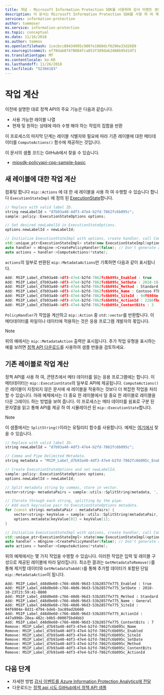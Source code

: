 ```yaml
---
title: 개념 - Microsoft Information Protection SDK를 사용하여 감사 이벤트 생성
description: 이 문서는 Microsoft Information Protection SDK를 사용 하 여 계산 하는 방법을 이해 하는 데 도움이 됩니다.
services: information-protection
author: tommoser
ms.service: information-protection
ms.topic: conceptual
ms.date: 11/16/2018
ms.author: tommos
ms.openlocfilehash: 1cecbcc88434995c9807e1060dcf6296e33d2689
ms.sourcegitcommit: ef70dab87478084fca853f389dab2408b95d1df1
ms.translationtype: MT
ms.contentlocale: ko-KR
ms.lasthandoff: 11/26/2018
ms.locfileid: "52304183"
---
```

# <a name="compute-an-action"></a>작업 계산

이전에 설명한 대로 정책 API의 주요 기능은 다음과 같습니다.
- 사용 가능한 레이블 나열
- 현재 및 원하는 상태에 따라 수행 해야 하는 작업의 집합을 반환

이 프로세스의 마지막 단계는 레이블 식별자와 필요에 따라 기존 레이블에 대한 메타데이터를 `ComputeActions()` 함수에 제공하는 것입니다.

이 문서의 샘플 코드는 GitHub에서 찾을 수 있습니다.

* [mipsdk-policyapi-cpp-sample-basic](https://github.com/Azure-Samples/mipsdk-policyapi-cpp-sample-basic)

## <a name="compute-an-action-for-a-new-label"></a>새 레이블에 대한 작업 계산

컴퓨팅 합니다 `mip::Actions` 에 대 한 새 레이블을 사용 하 여 수행할 수 있습니다 합니다 `ExecutionStateImpl` 에 정의 된 [ExecutionState](concept-handler-policy-executionstate-cpp.md)합니다.

```cpp
// Replace with valid label ID.
string newLabelId = "d7b93a40-4df3-47e4-b2fd-7862fc6b095c"; 
sample::policy::ExecutionStateOptions options;

// Set desired newLabelId in ExecutionStateOptions.
options.newLabelId = newLabelId;

// Initialize ExecutionStateImpl with options, create handler, call ComputeActions.
std::unique_ptr<ExecutionStateImpl> state(new ExecutionStateImpl(options));
auto handler = mEngine->CreatePolicyHandler(false); // Don't generate audit event.
auto actions = handler->ComputeActions(*state);
```

`actions`의 일부로 반환된 `mip::MetadataActions`만 기록하면 다음과 같이 표시됩니다.

```cpp
Add: MSIP_Label_d7b93a40-4df3-47e4-b2fd-7862fc6b095c_Enabled : true
Add: MSIP_Label_d7b93a40-4df3-47e4-b2fd-7862fc6b095c_SetDate : 2018-10-23T20:39:06-0800
Add: MSIP_Label_d7b93a40-4df3-47e4-b2fd-7862fc6b095c_Method : Standard
Add: MSIP_Label_d7b93a40-4df3-47e4-b2fd-7862fc6b095c_Name : Contoso FTEs (C)
Add: MSIP_Label_d7b93a40-4df3-47e4-b2fd-7862fc6b095c_SiteId : 94f6984e-8d31-4794-bdeb-3ac89ad2b660
Add: MSIP_Label_d7b93a40-4df3-47e4-b2fd-7862fc6b095c_ActionId : 2266fbe8-a0d9-44e8-bad8-00008f2a0915
Add: MSIP_Label_d7b93a40-4df3-47e4-b2fd-7862fc6b095c_ContentBits : 3
```

`PolicyHandler`가 작업을 계산하고 `mip::Action` 중 `std::vector`를 반환합니다. 이 메타데이터를 파일이나 데이터에 적용하는 것은 응용 프로그램 개발자의 몫입니다.

> [!NOTE]
> 위의 예에서는 `mip::MetadataAction` 출력만 표시됩니다. 추가 작업 유형을 표시하는 예를 보려면 [정책 API 다운로드](https://aka.ms/mipsdkbins)를 사용하여 샘플 번들을 검토하세요.

## <a name="compute-actions-with-an-existing-label"></a>기존 레이블로 작업 계산

정책 API를 사용 하 여, 콘텐츠에서 메타 데이터를 읽는 응용 프로그램에는 합니다. 이 메타데이터는 `mip::ExecutionState`의 일부로 API에 제공됩니다. `ComputeActions()`은 레이블이 지정되지 않은 문서에 새 레이블을 적용하는 것보다 더 복잡한 작업을 처리할 수 있습니다. 아래 예제에서는 더 중요 한 레이블에서 덜 중요 한 레이블로 레이블을 다운 그레이드 하는 방법을 보여 줍니다. 이 프로세스는 메타 데이터를 쉼표로 구분 된 문자열을 읽고 통해 API를 제공 하 여 시뮬레이션 된 `mip::ExecutionState`합니다.

> [!NOTE]
> 이 샘플에서는 `SplitString()`이라는 유틸리티 함수를 사용합니다. 예제는 [여기에서](https://github.com/Azure-Samples/mipsdk-policyapi-cpp-sample-basic/blob/master/mipsdk-policyapi-cpp-sample-basic/utils.cpp) 찾을 수 있습니다.

```cpp
// Replace with valid label ID.
string newLabelId = "d7b93a40-4df3-47e4-b2fd-7862fc6b095c";

// Comma and Pipe Delimited Metadata.
string metadata = "MSIP_Label_d7b93a40-4df3-47e4-b2fd-7862fc6b095c_Enabled|true,MSIP_Label_d7b93a40-4df3-47e4-b2fd-7862fc6b095c_SetDate|2018-10-23T21:53:31-0800,MSIP_Label_d7b93a40-4df3-47e4-b2fd-7862fc6b095c_Method|Standard,MSIP_Label_d7b93a40-4df3-47e4-b2fd-7862fc6b095c_Name|Contoso FTEs (C),MSIP_Label_d7b93a40-4df3-47e4-b2fd-7862fc6b095c_SiteId|94f6984e-8d31-4794-bdeb-3ac89ad2b660,MSIP_Label_d7b93a40-4df3-47e4-b2fd-7862fc6b095c_ActionId|b56491d9-155f-40ff-866f-0000acd85c31,MSIP_Label_d7b93a40-4df3-47e4-b2fd-7862fc6b095c_ContentBits|7";

// Create ExecutionStateOptions and set newLabelId.
sample::policy::ExecutionStateOptions options;
options.newLabelId = newLabelId;

// Split metadata string by commas, store in vector.
vector<string> metadataPairs = sample::utils::SplitString(metadata, ','); 

// Iterate through each string, splitting by the pipe.
// Add each key/value pair to ExecutionStateOptions metadata.
for (const string& metadataPair : metadataPairs) {
    vector<string> keyValue = sample::utils::SplitString(metadataPair, '|');
    options.metadata[keyValue[0]] = keyValue[1];
}

// Initialize ExecutionStateImpl with options, create handler, call ComputeActions
std::unique_ptr<ExecutionStateImpl> state(new ExecutionStateImpl(options));
auto handler = mEngine->CreatePolicyHandler(false); // Don't generate audit event.
auto actions = handler->ComputeActions(*state);
```

위의 예제에서는 몇 가지 작업을 수행할 수 있습니다. 이러한 작업은 입력 및 레이블 구성으로 제공된 레이블에 따라 달라집니다. 최소한 결과는 `GetMetadataToRemove()`를 통해 제거할 데이터와 `GetMetadataToAdd()`를 통해 추가할 데이터가 포함된 단일 `mip::MetadataAction`이 됩니다.

```
Add: MSIP_Label_d48d0e60-c766-40d6-96d3-53b2857fe775_Enabled : true
Add: MSIP_Label_d48d0e60-c766-40d6-96d3-53b2857fe775_SetDate : 2018-10-23T23:59:41-0800
Add: MSIP_Label_d48d0e60-c766-40d6-96d3-53b2857fe775_Method : Standard
Add: MSIP_Label_d48d0e60-c766-40d6-96d3-53b2857fe775_Name : General
Add: MSIP_Label_d48d0e60-c766-40d6-96d3-53b2857fe775_SiteId : 94f6984e-8d31-4794-bdeb-3ac89ad2b660
Add: MSIP_Label_d48d0e60-c766-40d6-96d3-53b2857fe775_ActionId : 447a996b-28ea-482c-b0b5-000075bd4bb3
Add: MSIP_Label_d48d0e60-c766-40d6-96d3-53b2857fe775_ContentBits : 7
Remove: MSIP_Label_d7b93a40-4df3-47e4-b2fd-7862fc6b095c_Name
Remove: MSIP_Label_d7b93a40-4df3-47e4-b2fd-7862fc6b095c_Enabled
Remove: MSIP_Label_d7b93a40-4df3-47e4-b2fd-7862fc6b095c_SiteId
Remove: MSIP_Label_d7b93a40-4df3-47e4-b2fd-7862fc6b095c_SetDate
Remove: MSIP_Label_d7b93a40-4df3-47e4-b2fd-7862fc6b095c_Method
Remove: MSIP_Label_d7b93a40-4df3-47e4-b2fd-7862fc6b095c_ContentBits
Remove: MSIP_Label_d7b93a40-4df3-47e4-b2fd-7862fc6b095c_ActionId
```

## <a name="next-steps"></a>다음 단계

- 자세한 방법 [감사 이벤트를 Azure Information Protection Analytics에 전달](concept-handler-policy-auditing-cpp.md)
- 다운로드는 [정책 api 시도 GitHub에서 정책 API 샘플](https://azure.microsoft.com/resources/samples/?sort=0&term=mipsdk+policyapi)